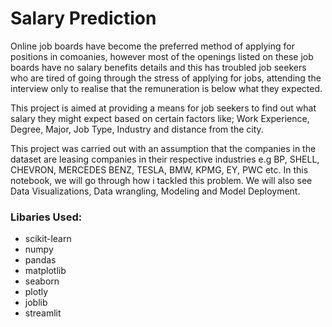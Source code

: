 # Salary Prediction

Online job boards have become the preferred method of applying for positions in comoanies, however most of the openings listed on these job boards have no salary benefits details and this has troubled job seekers who are tired of going through the stress of applying for jobs, attending the interview only to realise that the remuneration is below what they expected.

This project is aimed at providing a means for job seekers to find out what salary they might expect based on certain factors like; Work Experience, Degree, Major, Job Type, Industry and distance from the city.

This project was carried out with an assumption that the companies in the dataset are leasing companies in their respective industries e.g BP, SHELL, CHEVRON, MERCEDES BENZ, TESLA, BMW, KPMG, EY, PWC etc. In this notebook, we will go through how i tackled this problem. We will also see Data Visualizations, Data wrangling, Modeling and Model Deployment.


### Libaries Used:
  * scikit-learn
  * numpy
  * pandas
  * matplotlib
  * seaborn
  * plotly
  * joblib
  * streamlit
